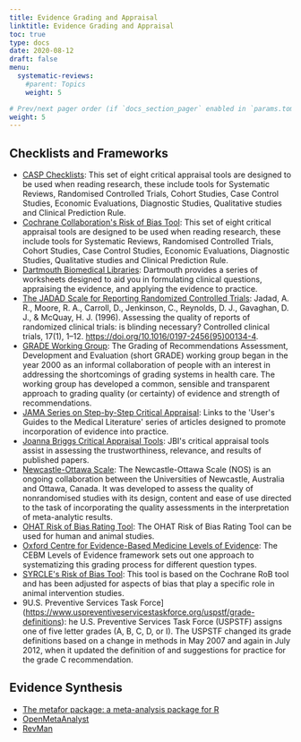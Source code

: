 ```yaml
---
title: Evidence Grading and Appraisal
linktitle: Evidence Grading and Appraisal
toc: true
type: docs
date: 2020-08-12
draft: false
menu:
  systematic-reviews:
    #parent: Topics
    weight: 5

# Prev/next pager order (if `docs_section_pager` enabled in `params.toml`)
weight: 5
---
```

## Checklists and Frameworks
* [CASP Checklists](https://casp-uk.net/casp-tools-checklists/): This set of eight critical appraisal tools are designed to be used when reading research, these include tools for Systematic Reviews, Randomised Controlled Trials, Cohort Studies, Case Control Studies, Economic Evaluations, Diagnostic Studies, Qualitative studies and Clinical Prediction Rule.
* [Cochrane Collaboration's Risk of Bias Tool](http://handbook-5-1.cochrane.org/chapter_8/8_5_the_cochrane_collaborations_tool_for_assessing_risk_of_bias.htm): This set of eight critical appraisal tools are designed to be used when reading research, these include tools for Systematic Reviews, Randomised Controlled Trials, Cohort Studies, Case Control Studies, Economic Evaluations, Diagnostic Studies, Qualitative studies and Clinical Prediction Rule.
* [Dartmouth Biomedical Libraries](http://www.dartmouth.edu/~library/biomed/guides/research/ebm-resources-materials.html?mswitch-redir=classic): Dartmouth provides a series of worksheets designed to aid you in formulating clinical questions, appraising the evidence, and applying the evidence to practice.
* [The JADAD Scale for Reporting Randomized Controlled Trials](https://onlinelibrary.wiley.com/doi/pdf/10.1002/9780470988343.app1): Jadad, A. R., Moore, R. A., Carroll, D., Jenkinson, C., Reynolds, D. J., Gavaghan, D. J., & McQuay, H. J. (1996). Assessing the quality of reports of randomized clinical trials: is blinding necessary? Controlled clinical trials, 17(1), 1–12. https://doi.org/10.1016/0197-2456(95)00134-4.
* [GRADE Working Group](http://www.gradeworkinggroup.org/index.htm): The Grading of Recommendations Assessment, Development and Evaluation (short GRADE) working group began in the year 2000 as an informal collaboration of people with an interest in addressing the shortcomings of grading systems in health care. The working group has developed a common, sensible and transparent approach to grading quality (or certainty) of evidence and strength of recommendations.
* [JAMA Series on Step-by-Step Critical Appraisal](http://www.hopkinsmedicine.org/gim/training/Osler/osler_JAMA_Steps.html): Links to the 'User's Guides to the Medical Literature' series of articles designed to promote incorporation of evidence into practice.
* [Joanna Briggs Critical Appraisal Tools](https://joannabriggs.org/critical-appraisal-tools): JBI's critical appraisal tools assist in assessing the trustworthiness, relevance, and results of published papers.
* [Newcastle-Ottawa Scale](http://www.ohri.ca/programs/clinical_epidemiology/oxford.asp): The Newcastle-Ottawa Scale (NOS) is an ongoing collaboration between the Universities of Newcastle, Australia and Ottawa, Canada. It was developed to assess the quality of nonrandomised studies with its design, content and ease of use directed to the task of incorporating the quality assessments in the interpretation of meta-analytic results.
* [OHAT Risk of Bias Rating Tool](https://ntp.niehs.nih.gov/ntp/ohat/pubs/riskofbiastool_508.pdf): The OHAT Risk of Bias Rating Tool can be used for human and animal studies.
* [Oxford Centre for Evidence-Based Medicine Levels of Evidence](https://www.cebm.net/2016/05/ocebm-levels-of-evidence/): The CEBM Levels of Evidence framework sets out one approach to systematizing this grading process for different question types.
* [SYRCLE's Risk of Bias Tool](https://bmcmedresmethodol.biomedcentral.com/articles/10.1186/1471-2288-14-43): This tool is based on the Cochrane RoB tool and has been adjusted for aspects of bias that play a specific role in animal intervention studies.
* 9U.S. Preventive Services Task Force](https://www.uspreventiveservicestaskforce.org/uspstf/grade-definitions): he U.S. Preventive Services Task Force (USPSTF) assigns one of five letter grades (A, B, C, D, or I). The USPSTF changed its grade definitions based on a change in methods in May 2007 and again in July 2012, when it updated the definition of and suggestions for practice for the grade C recommendation.


## Evidence Synthesis

* [The metafor package: a meta-analysis package for R](http://www.metafor-project.org/doku.php)
* [OpenMetaAnalyst](http://www.cebm.brown.edu/openmeta/#)
* [RevMan](http://community.cochrane.org/tools/review-production-tools/revman-5/revman-5-download)